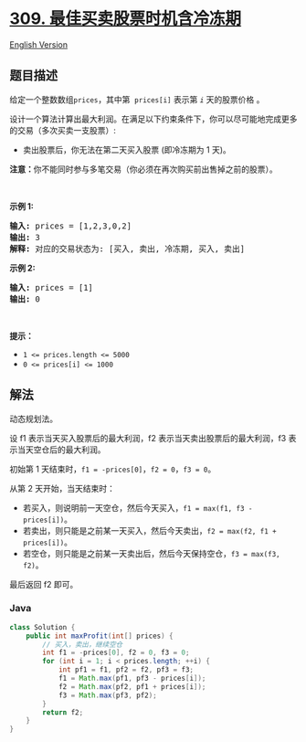 # [309. 最佳买卖股票时机含冷冻期](https://leetcode.cn/problems/best-time-to-buy-and-sell-stock-with-cooldown)

[English Version](/solution/0300-0399/0309.Best%20Time%20to%20Buy%20and%20Sell%20Stock%20with%20Cooldown/README_EN.md)

## 题目描述

<p>给定一个整数数组<meta charset="UTF-8" /><code>prices</code>，其中第&nbsp;<em>&nbsp;</em><code>prices[i]</code>&nbsp;表示第&nbsp;<code><em>i</em></code>&nbsp;天的股票价格 。​</p>

<p>设计一个算法计算出最大利润。在满足以下约束条件下，你可以尽可能地完成更多的交易（多次买卖一支股票）:</p>

<ul>
	<li>卖出股票后，你无法在第二天买入股票 (即冷冻期为 1 天)。</li>
</ul>

<p><strong>注意：</strong>你不能同时参与多笔交易（你必须在再次购买前出售掉之前的股票）。</p>

<p>&nbsp;</p>

<p><strong>示例 1:</strong></p>

<pre>
<strong>输入:</strong> prices = [1,2,3,0,2]
<strong>输出: </strong>3 
<strong>解释:</strong> 对应的交易状态为: [买入, 卖出, 冷冻期, 买入, 卖出]</pre>

<p><strong>示例 2:</strong></p>

<pre>
<strong>输入:</strong> prices = [1]
<strong>输出:</strong> 0
</pre>

<p>&nbsp;</p>

<p><strong>提示：</strong></p>

<ul>
	<li><code>1 &lt;= prices.length &lt;= 5000</code></li>
	<li><code>0 &lt;= prices[i] &lt;= 1000</code></li>
</ul>

## 解法

动态规划法。

设 f1 表示当天买入股票后的最大利润，f2 表示当天卖出股票后的最大利润，f3 表示当天空仓后的最大利润。

初始第 1 天结束时，`f1 = -prices[0]`，`f2 = 0`，`f3 = 0`。

从第 2 天开始，当天结束时：

-   若买入，则说明前一天空仓，然后今天买入，`f1 = max(f1, f3 - prices[i])`。
-   若卖出，则只能是之前某一天买入，然后今天卖出，`f2 = max(f2, f1 + prices[i])`。
-   若空仓，则只能是之前某一天卖出后，然后今天保持空仓，`f3 = max(f3, f2)`。

最后返回 f2 即可。

### **Java**

```java
class Solution {
    public int maxProfit(int[] prices) {
        // 买入，卖出，继续空仓
        int f1 = -prices[0], f2 = 0, f3 = 0;
        for (int i = 1; i < prices.length; ++i) {
            int pf1 = f1, pf2 = f2, pf3 = f3;
            f1 = Math.max(pf1, pf3 - prices[i]);
            f2 = Math.max(pf2, pf1 + prices[i]);
            f3 = Math.max(pf3, pf2);
        }
        return f2;
    }
}
```
